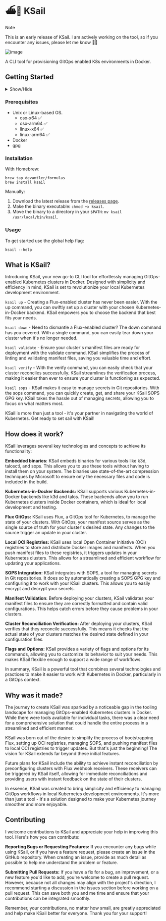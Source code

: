 # ⛴️🐳 KSail

> [!NOTE]
> This is an early release of KSail. I am actively working on the tool, so if you encounter any issues, please let me know 🙏🏻

![image](https://github.com/devantler/ksail/assets/26203420/d8a20d3c-5152-40f8-a08d-2d70517e094d)

A CLI tool for provisioning GitOps enabled K8s environments in Docker.

## Getting Started

<details> 
  <summary>Show/Hide</summary>

<!-- readme-tree start -->
```
.
├── .github
│   └── workflows
├── autocomplete
├── k3d
├── k8s
│   └── clusters
│       └── test
│           ├── flux
│           └── infrastructure
├── scripts
├── src
│   └── KSail
│       ├── CLIWrappers
│       ├── Commands
│       │   ├── Down
│       │   │   └── Handlers
│       │   ├── Lint
│       │   │   └── Handlers
│       │   ├── List
│       │   │   └── Handlers
│       │   ├── SOPS
│       │   │   ├── Handlers
│       │   │   └── Options
│       │   ├── Up
│       │   │   ├── Handlers
│       │   │   ├── Options
│       │   │   └── Validators
│       │   └── Update
│       │       └── Handlers
│       ├── Enums
│       ├── Models
│       │   └── K3d
│       ├── Options
│       ├── Provisioners
│       │   ├── Cluster
│       │   ├── ContainerOrchestrator
│       │   ├── GitOps
│       │   └── SecretManagement
│       └── assets
│           ├── binaries
│           └── k3d
└── tests
    ├── KSail.Tests.Integration
    └── KSail.Tests.Unit

44 directories
```
<!-- readme-tree end -->

</details>

### Prerequisites

- Unix or Linux-based OS.
  - osx-x64 ✅
  - osx-arm64 ✅
  - linux-x64 ✅
  - linux-arm64 ✅
- Docker
- gpg

### Installation

With Homebrew:

```
brew tap devantler/formulas
brew install ksail
```

Manually:

1. Download the latest release from the [releases page](https://github.com/devantler/ksail/releases).
2. Make the binary executable: `chmod +x ksail`.
3. Move the binary to a directory in your `$PATH`: `mv ksail /usr/local/bin/ksail`.

### Usage

To get started use the global help flag:

```shell
ksail --help
```

## What is KSail?

Introducing KSail, your new go-to CLI tool for effortlessly managing GitOps-enabled Kubernetes clusters in Docker. Designed with simplicity and efficiency in mind, KSail is set to revolutionize your local Kubernetes development environment.

`ksail up` - Creating a Flux-enabled cluster has never been easier. With the up command, you can swiftly set up a cluster with your chosen Kubernetes-in-Docker backend. KSail empowers you to choose the backend that best fits your needs.

`ksail down` - Need to dismantle a Flux-enabled cluster? The down command has you covered. With a single command, you can easily tear down your cluster when it's no longer needed.

`ksail validate` - Ensure your cluster's manifest files are ready for deployment with the validate command. KSail simplifies the process of linting and validating manifest files, saving you valuable time and effort.

`ksail verify` - With the verify command, you can easily check that your cluster reconciles successfully. KSail streamlines the verification process, making it easier than ever to ensure your cluster is functioning as expected.

`ksail sops` - KSail makes it easy to manage secrets in Git repositories. With the sops command, you can quickly create, get, and share your KSail SOPS GPG key. KSail takes the hassle out of managing secrets, allowing you to focus on what matters most.

KSail is more than just a tool - it's your partner in navigating the world of Kubernetes. Get ready to set sail with KSail!

## How does it work?

KSail leverages several key technologies and concepts to achieve its functionality:

**Embedded binaries:** KSail embeds binaries for various tools like k3d, talosctl, and sops. This allows you to use these tools without having to install them on your system. The binaries use state-of-the-art compression techniques by Microsoft to ensure only the necessary files and code is included in the build.

**Kubernetes-in-Docker Backends:** KSail supports various Kubernetes-in-Docker backends like k3d and talos. These backends allow you to run Kubernetes clusters inside Docker containers, which is ideal for local development and testing.

**Flux GitOps:** KSail uses Flux, a GitOps tool for Kubernetes, to manage the state of your clusters. With GitOps, your manifest source serves as the single source of truth for your cluster's desired state. Any changes to the source trigger an update in your cluster.

**Local OCI Registries:** KSail uses local Open Container Initiative (OCI) registries to store and distribute Docker images and manifests. When you push manifest files to these registries, it triggers updates in your Kubernetes clusters. This allows for a streamlined and efficient workflow for updating your applications.

**SOPS Integration:** KSail integrates with SOPS, a tool for managing secrets in Git repositories. It does so by automatically creating a SOPS GPG key and configuring it to work with your KSail clusters. This allows you to easily encrypt and decrypt your secrets.

**Manifest Validation:** Before deploying your clusters, KSail validates your manifest files to ensure they are correctly formatted and contain valid configurations. This helps catch errors before they cause problems in your clusters.

**Cluster Reconciliation Verification:** After deploying your clusters, KSail verifies that they reconcile successfully. This means it checks that the actual state of your clusters matches the desired state defined in your configuration files.

**Flags and Options:** KSail provides a variety of flags and options for its commands, allowing you to customize its behavior to suit your needs. This makes KSail flexible enough to support a wide range of workflows.

In summary, KSail is a powerful tool that combines several technologies and practices to make it easier to work with Kubernetes in Docker, particularly in a GitOps context.

## Why was it made?

The journey to create KSail was sparked by a noticeable gap in the tooling landscape for managing GitOps-enabled Kubernetes clusters in Docker. While there were tools available for individual tasks, there was a clear need for a comprehensive solution that could handle the entire process in a streamlined and efficient manner.

KSail was born out of the desire to simplify the process of bootstrapping Flux, setting up OCI registries, managing SOPS, and pushing manifest files to local OCI registries to trigger updates. But that's just the beginning! The vision for KSail extends far beyond these initial features.

Future plans for KSail include the ability to achieve instant reconciliation by preconfiguring clusters with Flux webhook receivers. These receivers can be triggered by KSail itself, allowing for immediate reconciliations and providing users with instant feedback on the state of their clusters.

In essence, KSail was created to bring simplicity and efficiency to managing GitOps workflows in local Kubernetes development environments. It's more than just a tool - it's a solution designed to make your Kubernetes journey smoother and more enjoyable.

## Contributing

I welcome contributions to KSail and appreciate your help in improving this tool. Here's how you can contribute:

**Reporting Bugs or Requesting Features:** If you encounter any bugs while using KSail, or if you have a feature request, please create an issue in the GitHub repository. When creating an issue, provide as much detail as possible to help me understand the problem or feature.

**Submitting Pull Requests:** If you have a fix for a bug, an improvement, or a new feature you'd like to add, you're welcome to create a pull request. However, because not all changes may align with the project's direction, I recommend starting a discussion in the issues section before working on a pull request. This can save both you and me time and ensure that your contributions can be integrated smoothly.

Remember, your contributions, no matter how small, are greatly appreciated and help make KSail better for everyone. Thank you for your support!
